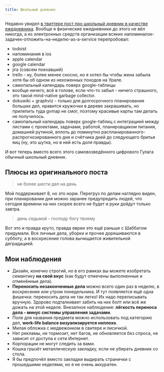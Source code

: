 ```yaml
---
title: Школьный дневник
---
```


Недавно увидел [в твиттере пост про школьный дневник в качестве ежедневника](https://twitter.com/5inequanon/status/1307738497579704332). Вообще я физические ежедневники до этого не вёл никогда, а из электронных средств организации всяких напоминалок-задачек-отложить-на-неделю-as-a-service перепробовал:

- todoist
- напоминания в ios
- apple calendar
- google calendar
- jira (совсем поехавший)
- trello - ну, более менее сносно, но я хотел бы чтобы жена забыла хотя бы об одном из нехоженных походов на Урале.
- самопальный календарь поверх google-таблицы
- вообще ничего, всё в голове, если что-то забыл - ничего страшного, это такой mind-native garbage collector.
- dokuwiki + graphviz - только для долгосрочного планирования больших дел, нравится кружочки в дереве закрашивать, но прилепить туда gvmap не смог, поэтому красивые карты там делать не получилось.
- самопальный календарь поверх google-таблиц с интеграцией между листами с проектами, задачами, работой, планировщиком питания, домашней рутиной, вплоть до поминутно распланированного-распрогнозированного дня и счётчика дней до следующего бритья яиц (ну, это шутка, но в ней есть доля правды).

И вот теперь вместо всего этого самовозведённого цифрового Гулага обычный школьный дневник.

## Плюсы из оригинального поста

> не более шести дел на день

Мой поддерживает 8, но это норм. Перегруз по делам наглядно виден, при планировании дня можно заранее предупредить людей, что сегодня времени на них скорее всего не будет и руки дойдут только завтра.

> день седьмой - господу богу твоему

Вот это и правда круто, правда евреи это ещё раньше с Шаббатом придумали. Все личные дела, уборки и прочее дорешиваются в субботу, а в воскресение голова вычищается живительной деградацией.

## Мои наблюдения

- Дизайн, конечно строгий, но в его рамках вы можете изобретать семантику **на свой вкус** (как будут отмечены выполненные и отменённые дела).
- **Переносить незаконченные дела** можно всего один раз в неделю, в воскресение или утром понедельника. И тут появляется ещё одна фишечка: переносить дела не так легко! Их надо переписывать вручную. Здорово подталкивает забить на них болт или всё же дожать на этой неделе. Внезапное наблюдение: **лёгкость переноса дела - минус системы управления задачами**.
- Поле для названия предмета можно использовать под категорию дел, **work-life balance визуализируется неплохо**.
- Милая обложка с медвежонком в свитере и лисичкой.
- Нет рекламы, не тормозит, нет багов, не обновляется без спроса, не зависит от доступа к сети Интернет.
- Корпорации не могут следить за вами.
- Кошка грызёт металлическую закладку, если не убирать дневник со стола.
- Я бы предпочёл вместо закладки выдирать странички с прошедшими неделями, но я не очень аккуратен.
